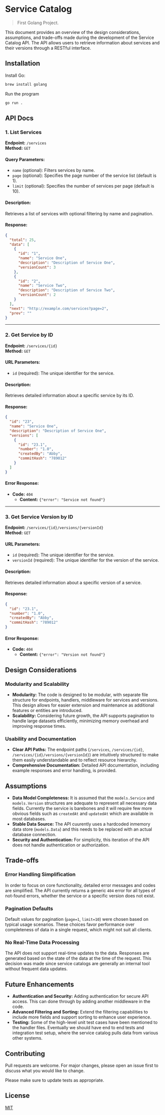# Service Catalog

> First Golang Project.

This document provides an overview of the design considerations, assumptions, and trade-offs made during the development of the Service Catalog API. The API allows users to retrieve information about services and their versions through a RESTful interface.

## Installation

Install Go:

```bash
brew install golang
```

Run the program

```bash
go run .
```

## API Docs

### 1. List Services

**Endpoint:** `/services`  
**Method:** `GET`

#### Query Parameters:

- `name` (optional): Filters services by name.
- `page` (optional): Specifies the page number of the service list (default is 1).
- `limit` (optional): Specifies the number of services per page (default is 10).

#### Description:

Retrieves a list of services with optional filtering by name and pagination.

#### Response:

```json
{
  "total": 25,
  "data": [
    {
      "id": "1",
      "name": "Service One",
      "description": "Description of Service One",
      "versionCount": 3
    },
    {
      "id": "2",
      "name": "Service Two",
      "description": "Description of Service Two",
      "versionCount": 2
    }
  ],
  "next": "http://example.com/services?page=2",
  "prev": ""
}
```

---

### 2. Get Service by ID

**Endpoint:** `/services/{id}`  
**Method:** `GET`

#### URL Parameters:

- `id` (required): The unique identifier for the service.

#### Description:

Retrieves detailed information about a specific service by its ID.

#### Response:

```json
{
  "id": "23",
  "name": "Service One",
  "description": "Description of Service One",
  "versions": [
    {
      "id": "23.1",
      "number": "1.0",
      "createdBy": "Abby",
      "commitHash": "789012"
    }
  ]
}
```

#### Error Response:

- **Code:** `404`
  - **Content:** `{"error": "Service not found"}`

---

### 3. Get Service Version by ID

**Endpoint:** `/services/{id}/versions/{versionId}`  
**Method:** `GET`

#### URL Parameters:

- `id` (required): The unique identifier for the service.
- `versionId` (required): The unique identifier for the version of the service.

#### Description:

Retrieves detailed information about a specific version of a service.

#### Response:

```json
{
  "id": "23.1",
  "number": "1.0",
  "createdBy": "Abby",
  "commitHash": "789012"
}
```

#### Error Response:

- **Code:** `404`
  - **Content:** `{"error": "Version not found"}`

## Design Considerations

### Modularity and Scalability

- **Modularity:** The code is designed to be modular, with separate file structure for endpoints, handlers, middleware for services and versions. This design allows for easier extension and maintenance as additional features or entities are introduced.
- **Scalability:** Considering future growth, the API supports pagination to handle large datasets efficiently, minimizing memory overhead and improving response times.

### Usability and Documentation

- **Clear API Paths:** The endpoint paths (`/services`, `/services/{id}`, `/services/{id}/versions/{versionId}`) are intuitively structured to make them easily understandable and to reflect resource hierarchy.
- **Comprehensive Documentation:** Detailed API documentation, including example responses and error handling, is provided.

## Assumptions

- **Data Model Completeness:** It is assumed that the `models.Service` and `models.Version` structures are adequate to represent all necessary data fields. Currently the service is barebones and it will require few more obvious fields such as `createdAt` and `updatedAt` which are available in most databases.
- **Stable Data Source:** The API cuurently uses a hardcoded inmemory data store (`models.Data`) and this needs to be replaced with an actual database connection.
- **Security and Authentication:** For simplicity, this iteration of the API does not handle authentication or authorization.

## Trade-offs

### Error Handling Simplification

In order to focus on core functionality, detailed error messages and codes are simplified. The API currently returns a generic `404` error for all types of not-found errors, whether the service or a specific version does not exist.

### Pagination Defaults

Default values for pagination (`page=1`, `limit=10`) were chosen based on typical usage scenarios. These choices favor performance over completeness of data in a single request, which might not suit all clients.

### No Real-Time Data Processing

The API does not support real-time updates to the data. Responses are generated based on the state of the data at the time of the request. This decision was made since service catalogs are generally an internal tool without frequent data updates.

## Future Enhancements

- **Authentication and Security:** Adding authentication for secure API access. This can done through by adding another middleware in the code.
- **Advanced Filtering and Sorting:** Extend the filtering capabilities to include more fields and support sorting to enhance user experience.
- **Testing:** Some of the high-level unit test cases have been mentioned to the handler files. Eventually we should have end to end tests and integration test setup, where the service catalog pulls data from various other systems.

## Contributing

Pull requests are welcome. For major changes, please open an issue first
to discuss what you would like to change.

Please make sure to update tests as appropriate.

## License

[MIT](https://choosealicense.com/licenses/mit/)
